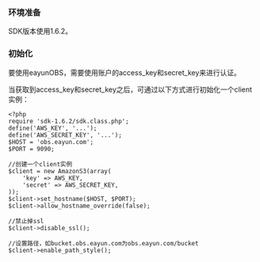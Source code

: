 ### 环境准备

SDK版本使用1.6.2。

### 初始化

要使用eayunOBS，需要使用账户的access_key和secret_key来进行认证。

当获取到access_key和secret_key之后，可通过以下方式进行初始化一个client实例：

```
<?php
require 'sdk-1.6.2/sdk.class.php';
define('AWS_KEY', '...');
define('AWS_SECRET_KEY', '...');
$HOST = 'obs.eayun.com';
$PORT = 9090;

//创建一个client实例
$client = new AmazonS3(array(
    'key' => AWS_KEY,
    'secret' => AWS_SECRET_KEY,
));
$client->set_hostname($HOST, $PORT);
$client->allow_hostname_override(false);

//禁止掉ssl
$client->disable_ssl();

//设置路径，如bucket.obs.eayun.com为obs.eayun.com/bucket
$client->enable_path_style();
```
